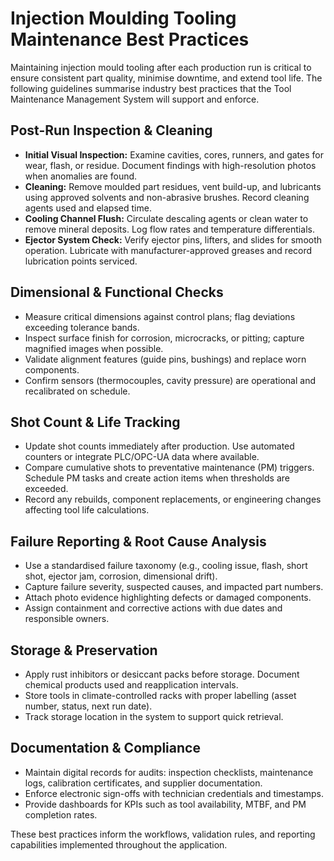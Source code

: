 # Injection Moulding Tooling Maintenance Best Practices

Maintaining injection mould tooling after each production run is critical to ensure consistent part quality, minimise downtime, and extend tool life. The following guidelines summarise industry best practices that the Tool Maintenance Management System will support and enforce.

## Post-Run Inspection & Cleaning
- **Initial Visual Inspection:** Examine cavities, cores, runners, and gates for wear, flash, or residue. Document findings with high-resolution photos when anomalies are found.
- **Cleaning:** Remove moulded part residues, vent build-up, and lubricants using approved solvents and non-abrasive brushes. Record cleaning agents used and elapsed time.
- **Cooling Channel Flush:** Circulate descaling agents or clean water to remove mineral deposits. Log flow rates and temperature differentials.
- **Ejector System Check:** Verify ejector pins, lifters, and slides for smooth operation. Lubricate with manufacturer-approved greases and record lubrication points serviced.

## Dimensional & Functional Checks
- Measure critical dimensions against control plans; flag deviations exceeding tolerance bands.
- Inspect surface finish for corrosion, microcracks, or pitting; capture magnified images when possible.
- Validate alignment features (guide pins, bushings) and replace worn components.
- Confirm sensors (thermocouples, cavity pressure) are operational and recalibrated on schedule.

## Shot Count & Life Tracking
- Update shot counts immediately after production. Use automated counters or integrate PLC/OPC-UA data where available.
- Compare cumulative shots to preventative maintenance (PM) triggers. Schedule PM tasks and create action items when thresholds are exceeded.
- Record any rebuilds, component replacements, or engineering changes affecting tool life calculations.

## Failure Reporting & Root Cause Analysis
- Use a standardised failure taxonomy (e.g., cooling issue, flash, short shot, ejector jam, corrosion, dimensional drift).
- Capture failure severity, suspected causes, and impacted part numbers.
- Attach photo evidence highlighting defects or damaged components.
- Assign containment and corrective actions with due dates and responsible owners.

## Storage & Preservation
- Apply rust inhibitors or desiccant packs before storage. Document chemical products used and reapplication intervals.
- Store tools in climate-controlled racks with proper labelling (asset number, status, next run date).
- Track storage location in the system to support quick retrieval.

## Documentation & Compliance
- Maintain digital records for audits: inspection checklists, maintenance logs, calibration certificates, and supplier documentation.
- Enforce electronic sign-offs with technician credentials and timestamps.
- Provide dashboards for KPIs such as tool availability, MTBF, and PM completion rates.

These best practices inform the workflows, validation rules, and reporting capabilities implemented throughout the application.

